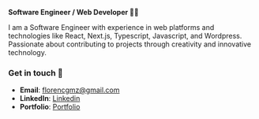 **Software Engineer / Web Developer 👩‍💻**

I am a Software Engineer with experience in web platforms and technologies like React, Next.js, Typescript, Javascript, and Wordpress. Passionate about contributing to projects through creativity and innovative technology. 

### Get in touch 🔗

- **Email**: [florencgmz@gmail.com](mailto:florencgmz@gmail.com)
- **LinkedIn**: [Linkedin](https://www.linkedin.com/in/1tbflor)
- **Portfolio**: [Portfolio](http://1tbflor.com)

<!--
**1terabyteflor/1terabyteflor** is a ✨ _special_ ✨ repository because its `README.md` (this file) appears on your GitHub profile.

Here are some ideas to get you started:

- 🔭 I’m currently working on ...
- 🌱 I’m currently learning ...
- 👯 I’m looking to collaborate on ...
- 🤔 I’m looking for help with ...
- 💬 Ask me about ...
- 📫 How to reach me: ...
- 😄 Pronouns: ...
- ⚡ Fun fact: ...
-->
